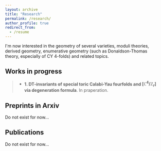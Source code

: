 ```yaml
---
layout: archive
title: "Research"
permalink: /research/
author_profile: true
redirect_from:
  - /resume
---
```


I'm now interested in the geometry of several varieties, moduli theories, derived geometry, enumerative geometry (such as Donaldson-Thomas theory, especially of CY $4$-folds) and related topics.

## Works in progress
> + **1. DT-invariants of special toric Calabi-Yau fourfolds and $[\mathbb C^4/\mathbb Z_r]$ via degeneration formula**. In praperation.

## Preprints in Arxiv

Do not exist for now...

## Publications

Do not exist for now...
